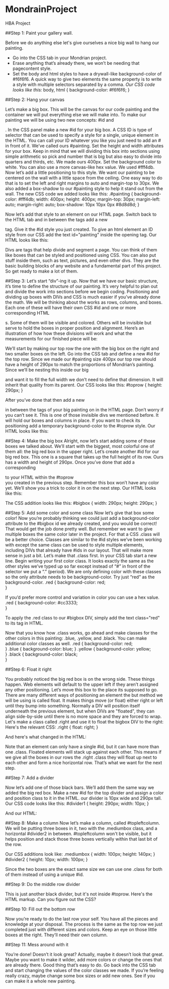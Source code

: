 # MondrainProject
HBA Project

##Step 1: Paint your gallery wall.

Before we do anything else let's give ourselves a nice big wall to hang our painting.
+ Go into the CSS tab in your Mondrian project.
+ Erase anything that’s already there, we won’t be needing that pagecontent style.
+ Set the body and html styles to have a drywall-like background-color of #f6f6f6. A quick way to give two elements the same property is to write a style with multiple selectors separated by a comma.
_Our CSS code looks like this:_
body, html {
    background-color: #f6f6f6;
}


##Step 2: Hang your canvas

Let’s make a big box. This will be the canvas for our code painting and the container we will put everything else we will make into. To make our painting we will be using two new concepts: #id and <div>.
In the CSS panel make a new #id for your big box. A CSS ID is type of selector that can be used to specify a style for a single, unique element in the HTML. You can call your ID whatever you like you just need to add an # in front of it. We’ve called ours #painting.
Set the height and width attributes for your box. Keep in mind that we will dividing this box into sections using simple arithmetic so pick and number that is big but also easy to divide into quarters and thirds, etc. We made ours 400px.
Set the background color to white. You can also use a more canvas-like hex value. We used #fff4db.
Now let’s add a little positioning to this style. We want our painting to be centered on the wall with a little space from the ceiling. One easy way to do that is to set the left and right margins to auto and margin-top to 30px.
We also added a box-shadow to our #painting style to help it stand out from the wall.
The new CSS code we added looks like this:
.#painting {
    background-color: #fff4db;
    width: 400px;
    height: 400px;
    margin-top: 30px;
    margin-left: auto;
    margin-right: auto;
    box-shadow: 10px 10px 0px #8d8d8d;
}

Now let’s add that style to an element on our HTML page.
Switch back to the HTML tab and in between the <body> tags add a new <div> tag. Give it the #id style you just created. To give an html element an ID style from our CSS add the text id="painting" inside the opening tag.
Our HTML looks like this:
<body>
    <div id="painting"></div>
</body>

Divs are tags that help divide and segment a page. You can think of them like boxes that can be styled and positioned using CSS. You can also put stuff inside them, such as text, pictures, and even other divs. They are the basic building blocks of any website and a fundamental part of this project. So get ready to make a lot of them.

##Step 3: Let’s start “div”-ing it up.
Now that we have our basic structure, it’s time to define the structure of our painting. It’s very helpful to plan out and divide the work into sections before we begin coding. Positioning and dividing up boxes with DIVs and CSS is much easier if you’ve already done the math.
We will be thinking about the works as rows, columns, and boxes. Each one of these will have their own CSS #id and one or more corresponding HTML <div>s. Some of them will be visible and colored. Others will be invisible but serve to hold the boxes in proper position and alignment.
Here’s an illustration of how how these divisions will work and what the measurements for our finished piece will be:

We’ll start by making our top row the one with the big box on the right and two smaller boxes on the left.
Go into the CSS tab and define a new #id for the top row. Since we made our #painting size 400px our top row should have a height of 290px to match the proportions of Mondrian’s painting. Since we’ll be nesting this inside our big <div> and want it to fill the full width we don’t need to define that dimension. It will inherit that quality from its parent.
Our CSS looks like this:
#toprow {
    height: 290px;
}

After you’ve done that then add a new <div> in between the tags of your big painting on in the HTML page. Don’t worry if you can’t see it. This is one of those invisible divs we mentioned before. It will hold our boxes and columns in place. If you want to check its positioning add a temporary background-color to the #toprow style.
Our HTML looks like this:
<body>
    <div id="painting">
        <div id="toprow"></div>
    </div>
</body>


##Step 4: Make the big box
Alright, now let’s start adding some of those boxes we talked about. We’ll start with the biggest, most colorful one of them all: the big red box in the upper right.
Let’s create another #id for our big red box. This one is a square that takes up the full height of its row. Ours has a width and height of 290px.
Once you’ve done that add a corresponding <div> to your HTML within the #toprow <div> you created in the previous step. Remember this box won’t have any color yet. We’ll show you a trick to color it in on the next step.
Our HTML looks like this:
<body>
    <div id="painting">
        <div id="toprow">
            <div id="bigbox"></div>
        </div>
    </div>
</body>

The CSS addition looks like this:
#bigbox {
    width: 290px;
    height: 290px;
}


##Step 5: Add some color and some class
Now let’s give that box some color! Now you’re probably thinking we could just add a background-color attribute to the #bigbox id we already created, and you would be correct! That would get the job done pretty well. But remember we want to give multiple boxes the same color later in the project. For that a CSS .class will be a better choice.
Classes are similar to the #id styles we’ve been working with except the same class can be used to style multiple elements, including DIVs that already have #ids in our layout. That will make more sense in just a bit. Let’s make that .class first.
In your CSS tab start a new line.
Begin writing your first color class. It looks exactly the same as the other styles we’ve typed up so far except instead of “#” in front of the selector we put a “.” (period). We are only defining color with these classes so the only attribute needs to be background-color. Try just “red” as the background-color.
.red {
    background-color: red;   
}

If you’d prefer more control and variation in color you can use a hex value.
.red {
    background-color: #cc3333;   
}

To apply the .red class to our #bigbox DIV, simply add the text class="red" to its tag in HTML.
<body>
    <div id="painting">
        <div id="toprow">
            <div id="bigbox" class="red"></div>
        </div>
    </div>
</body>

Now that you know how .class works, go ahead and make classes for the other colors in this painting: .blue, .yellow, and .black. You can make additional color classes as well.
.red {
    background-color: red;   
}
.blue {
    background-color: blue; 
}
.yellow {
    background-color: yellow;   
}
.black {
    background-color: black;   
}


##Step 6: Float it right

You probably noticed the big red box is on the wrong side. These things happen. Web elements will default to the upper left if they aren’t assigned any other positioning. Let’s move this box to the place its supposed to go.
There are many different ways of positioning an element the but method we will be using is called float. It makes things move (or float) either right or left until they bump into something. Normally a DIV will position itself underneath the previous element, but when DIVs are "floated", they can align side-by-side until there is no more space and they are forced to wrap.
Let's make a class called .right and use it to float the bigbox DIV to the right:
Here's the relevant CSS:
.right {
    float: right;
}

And here's what changed in the HTML:
<div id="bigbox" class="red right"></div>
Note that an element can only have a single #id, but it can have more than one .class.
Floated elements will stack up against each other. This means if we give all the boxes in our rows the .right .class they will float up next to each other and form a nice horizontal row. That’s what we want for the next step.

##Step 7: Add a divider

Now let’s add one of those black bars. We’ll add them the same way we added the big red box. Make a new #id for the top divider and assign a color and position class to it in the HTML. our divider is 10px wide and 290px tall.
Our CSS code looks like this:
#divider1 {
    height: 290px;
    width: 10px;
}

And our HTML:
<body>
    <div id="painting">
        <div id="toprow">
            <div id="bigbox" class="red right"></div>
            <div id="divider1" class="black right"></div>
        </div>
    </div>
</body>


##Step 8: Make a column
Now let’s make a column, called #topleftcolumn. We will be putting three boxes in it, two with the .mediumbox class, and a horizontal #divider2 in between.
#topleftcolumn won't be visible, but it helps position and stack those three boxes vertically within that last bit of the row.
<body>
    <div id="painting">
        <div id="toprow">
            <div id="bigbox" class="red right"></div>
            <div id="divider1" class="black right"></div>
            <div id="topleftcolumn" class= "right">
                <div class="mediumbox"></div>
                <div id="divider2" class= "black"></div>
                <div class="mediumbox"></div>
            </div>
        </div>
    </div>
</body>

Our CSS additions look like:
.mediumbox {
    width: 100px;
    height: 140px;
}
#divider2 {
    height: 10px;
    width: 100px;
}

Since the two boxes are the exact same size we can use one .class for both of them instead of using a unique #id.

##Step 9: Do the middle row divider

This is just another black divider, but it's not inside #toprow.
Here's the HTML markup. Can you figure out the CSS?

<body>
    <div id="painting">
        <div id="toprow">
            <div id="bigbox" class="red right"></div>
            <div id="divider1" class="black right"></div>
            <div id="topleftcolumn" class= "right">
                <div class="mediumbox"></div>
                <div id="divider2" class= "black"></div>
                <div class="mediumbox"></div>
            </div>
        </div>
        <div id="middlerow"></div>
    </div>
</body>

##Step 10: Fill out the bottom row

Now you’re ready to do the last row your self. You have all the pieces and knowledge at your disposal. The process is the same as the top row we just completed just with different sizes and colors. Keep an eye on those little boxes at the right. They’ll need their own column.

##Step 11: Mess around with it

You’re done! Doesn’t it look great? Actually, maybe it doesn’t look that great. Maybe you want to make it wilder, add more colors or change the ones that are already there. Good thing that’s easy to do. Go back into the CSS tab and start changing the values of the color classes we made. If you’re feeling really crazy, maybe change some box sizes or add new ones. See if you can make it a whole new painting.
